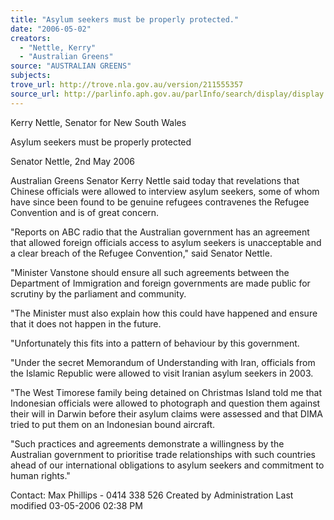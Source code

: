 ```yaml
---
title: "Asylum seekers must be properly protected."
date: "2006-05-02"
creators:
  - "Nettle, Kerry"
  - "Australian Greens"
source: "AUSTRALIAN GREENS"
subjects:
trove_url: http://trove.nla.gov.au/version/211555357
source_url: http://parlinfo.aph.gov.au/parlInfo/search/display/display.w3p;query=Id%3A%22media/pressrel/LRKJ6%22
---
```


 Kerry Nettle, Senator for New South Wales 

 

 Asylum seekers must be properly protected 

 

 Senator Nettle, 2nd May 2006   

 Australian Greens Senator Kerry Nettle said today that revelations that Chinese  officials were allowed to interview asylum seekers, some of whom have since been  found to be genuine refugees contravenes the Refugee Convention and is of great  concern.    

 "Reports on ABC radio that the Australian government has an agreement that allowed  foreign officials access to asylum seekers is unacceptable and a clear breach of the  Refugee Convention," said Senator Nettle.    

 "Minister Vanstone should ensure all such agreements between the Department of  Immigration and foreign governments are made public for scrutiny by the parliament  and community.    

 "The Minister must also explain how this could have happened and ensure that it does  not happen in the future.    

 "Unfortunately this fits into a pattern of behaviour by this government.    

 "Under the secret Memorandum of Understanding with Iran, officials from the Islamic  Republic were allowed to visit Iranian asylum seekers in 2003.    

 "The West Timorese family being detained on Christmas Island told me that  Indonesian officials were allowed to photograph and question them against their will  in Darwin before their asylum claims were assessed and that DIMA tried to put them  on an Indonesian bound aircraft.    

 "Such practices and agreements demonstrate a willingness by the Australian  government to prioritise trade relationships with such countries ahead of our  international obligations to asylum seekers and commitment to human rights."    

 Contact: Max Phillips - 0414 338 526   Created by Administration   Last modified 03-05-2006 02:38 PM    

